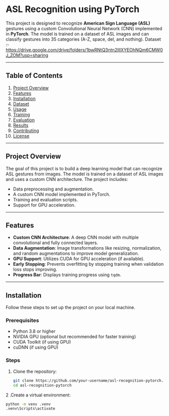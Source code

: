 # ASL Recognition using PyTorch

This project is designed to recognize **American Sign Language (ASL)** gestures using a custom Convolutional Neural Network (CNN) implemented in **PyTorch**. The model is trained on a dataset of ASL images and can classify gestures into 35 categories (A-Z, space, del, and nothing).
Dataset :- https://drive.google.com/drive/folders/1bwRNtQ3ntn2IlIXYEOhNQm6CMW0J_ZOM?usp=sharing

---

## Table of Contents
1. [Project Overview](#project-overview)
2. [Features](#features)
3. [Installation](#installation)
4. [Dataset](#dataset)
5. [Usage](#usage)
6. [Training](#training)
7. [Evaluation](#evaluation)
8. [Results](#results)
9. [Contributing](#contributing)
10. [License](#license)

---

## Project Overview
The goal of this project is to build a deep learning model that can recognize ASL gestures from images. The model is trained on a dataset of ASL images and uses a custom CNN architecture. The project includes:
- Data preprocessing and augmentation.
- A custom CNN model implemented in PyTorch.
- Training and evaluation scripts.
- Support for GPU acceleration.

---

## Features
- **Custom CNN Architecture**: A deep CNN model with multiple convolutional and fully connected layers.
- **Data Augmentation**: Image transformations like resizing, normalization, and random augmentations to improve model generalization.
- **GPU Support**: Utilizes CUDA for GPU acceleration (if available).
- **Early Stopping**: Prevents overfitting by stopping training when validation loss stops improving.
- **Progress Bar**: Displays training progress using `tqdm`.

---

## Installation
Follow these steps to set up the project on your local machine.

### Prerequisites
- Python 3.8 or higher
- NVIDIA GPU (optional but recommended for faster training)
- CUDA Toolkit (if using GPU)
- cuDNN (if using GPU)

### Steps
1. Clone the repository:
   ```bash
   git clone https://github.com/your-username/asl-recognition-pytorch.git
   cd asl-recognition-pytorch
2 .Create a virtual environment:
   ```bash
   python -m venv .venv
   .venv\Scripts\activate

